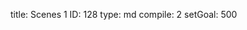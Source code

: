 title:          Scenes 1
ID:             128
type:           md
compile:        2
setGoal:        500


